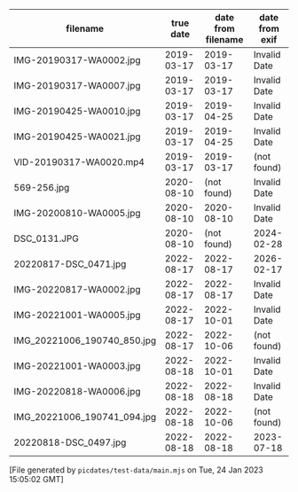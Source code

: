 
| filename                    | true date  | date from filename | date from exif |
| --------------------------- | ---------- | ------------------ | -------------- |
| IMG-20190317-WA0002.jpg     | 2019-03-17 | 2019-03-17         | Invalid Date   |
| IMG-20190317-WA0007.jpg     | 2019-03-17 | 2019-03-17         | Invalid Date   |
| IMG-20190425-WA0010.jpg     | 2019-03-17 | 2019-04-25         | Invalid Date   |
| IMG-20190425-WA0021.jpg     | 2019-03-17 | 2019-04-25         | Invalid Date   |
| VID-20190317-WA0020.mp4     | 2019-03-17 | 2019-03-17         | (not found)    |
| 569-256.jpg                 | 2020-08-10 | (not found)        | Invalid Date   |
| IMG-20200810-WA0005.jpg     | 2020-08-10 | 2020-08-10         | Invalid Date   |
| DSC_0131.JPG                | 2020-08-10 | (not found)        | 2024-02-28     |
| 20220817-DSC_0471.jpg       | 2022-08-17 | 2022-08-17         | 2026-02-17     |
| IMG-20220817-WA0002.jpg     | 2022-08-17 | 2022-08-17         | Invalid Date   |
| IMG-20221001-WA0005.jpg     | 2022-08-17 | 2022-10-01         | Invalid Date   |
| IMG_20221006_190740_850.jpg | 2022-08-17 | 2022-10-06         | (not found)    |
| IMG-20221001-WA0003.jpg     | 2022-08-18 | 2022-10-01         | Invalid Date   |
| IMG-20220818-WA0006.jpg     | 2022-08-18 | 2022-08-18         | Invalid Date   |
| IMG_20221006_190741_094.jpg | 2022-08-18 | 2022-10-06         | (not found)    |
| 20220818-DSC_0497.jpg       | 2022-08-18 | 2022-08-18         | 2023-07-18     |

[File generated by `picdates/test-data/main.mjs` on Tue, 24 Jan 2023 15:05:02 GMT]
